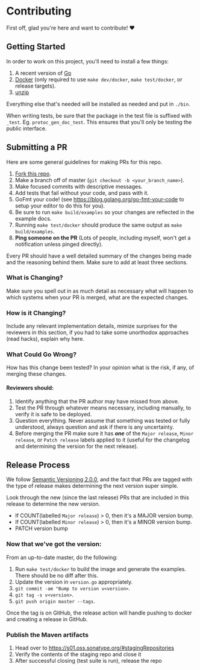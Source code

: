 # Contributing

First off, glad you're here and want to contribute! :heart:

## Getting Started

In order to work on this project, you'll need to install a few things:

1. A recent version of [Go](https://golang.org/doc/install)
1. [Docker](https://www.docker.com/) (only required to use `make dev/docker`, `make test/docker`, or release targets).
1. [unzip](http://infozip.sourceforge.net/)

Everything else that's needed will be installed as needed and put in `./bin`.

When writing tests, be sure that the package in the test file is suffixed with `_test`. Eg. `protoc_gen_doc_test`. This
ensures that you'll only be testing the public interface.

## Submitting a PR

Here are some general guidelines for making PRs for this repo.

1. [Fork this repo](https://github.com/Sleeps17/protoc-gen-doc/fork).
1. Make a branch off of master (`git checkout -b <your_branch_name>`).
1. Make focused commits with descriptive messages.
1. Add tests that fail without your code, and pass with it.
1. GoFmt your code! (see <https://blog.golang.org/go-fmt-your-code> to setup your editor to do this for you).
1. Be sure to run `make build/examples` so your changes are reflected in the example docs.
1. Running `make test/docker` should produce the same output as `make build/examples`.
1. **Ping someone on the PR** (Lots of people, including myself, won't get a notification unless pinged directly).

Every PR should have a well detailed summary of the changes being made and the reasoning behind them. Make sure to add
at least three sections.

### What is Changing?

Make sure you spell out in as much detail as necessary what will happen to which systems when your PR is merged, 
what are the expected changes.

### How is it Changing?

Include any relevant implementation details, mimize surprises for the reviewers in this section, if you had to take some 
unorthodox approaches (read hacks), explain why here.

### What Could Go Wrong?

How has this change been tested? In your opinion what is the risk, if any, of merging these changes.

#### Reviewers should:

1. Identify anything that the PR author may have missed from above.
1. Test the PR through whatever means necessary, including manually, to verify it is safe to be deployed.
1. Question everything. Never assume that something was tested or fully understood, always question and ask if there is
	 any uncertainty.
1. Before merging the PR make sure it has _**one**_ of the `Major release`, `Minor release`, or `Patch release` labels
	 applied to it (useful for the changelog and determining the version for the next release).

## Release Process

We follow [Semantic Versioning 2.0.0](http://semver.org/#semantic-versioning-200), and the fact that PRs are tagged with
the type of release makes determining the next version super simple.

Look through the new (since the last release) PRs that are included in this release to determine the new version. 

* If COUNT(labelled `Major release`) > 0, then it's a MAJOR version bump.
* If COUNT(labelled `Minor release`) > 0, then it's a MINOR version bump.
* PATCH version bump

### Now that we've got the version:

From an up-to-date master, do the following:

1. Run `make test/docker` to build the image and generate the examples. There should be no diff after this.
1. Update the version in `version.go` appropriately.
1. `git commit -am "Bump to version v<version>`.
1. `git tag -s v<version>`.
1. `git push origin master --tags`.

Once the tag is on GitHub, the release action will handle pushing to docker and creating a release in GitHub.

### Publish the Maven artifacts

1. Head over to https://s01.oss.sonatype.org/#stagingRepositories
1. Verify the contents of the staging repo and close it
1. After successful closing (test suite is run), release the repo
